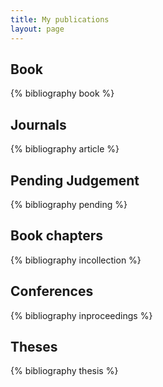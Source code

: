 ```yaml
---
title: My publications
layout: page
---
```


Book
----

{% bibliography book %}

Journals
--------

{% bibliography article %}

Pending Judgement
-----------------

{% bibliography pending %}

Book chapters
-------------

{% bibliography incollection %}

Conferences
-----------

{% bibliography inproceedings %}

Theses
------

{% bibliography thesis %}

